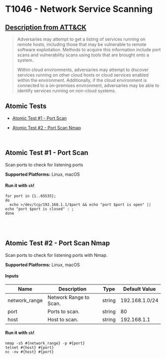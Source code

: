 # T1046 - Network Service Scanning
## [Description from ATT&CK](https://attack.mitre.org/wiki/Technique/T1046)
<blockquote>Adversaries may attempt to get a listing of services running on remote hosts, including those that may be vulnerable to remote software exploitation. Methods to acquire this information include port scans and vulnerability scans using tools that are brought onto a system. 

Within cloud environments, adversaries may attempt to discover services running on other cloud hosts or cloud services enabled within the environment. Additionally, if the cloud environment is connected to a on-premises environment, adversaries may be able to identify services running on non-cloud systems.</blockquote>

## Atomic Tests

- [Atomic Test #1 - Port Scan](#atomic-test-1---port-scan)

- [Atomic Test #2 - Port Scan Nmap](#atomic-test-2---port-scan-nmap)


<br/>

## Atomic Test #1 - Port Scan
Scan ports to check for listening ports

**Supported Platforms:** Linux, macOS


#### Run it with `sh`! 
```
for port in {1..65535};
do
  echo >/dev/tcp/192.168.1.1/$port && echo "port $port is open" || echo "port $port is closed" : ;
done
```



<br/>
<br/>

## Atomic Test #2 - Port Scan Nmap
Scan ports to check for listening ports with Nmap.

**Supported Platforms:** Linux, macOS


#### Inputs
| Name | Description | Type | Default Value | 
|------|-------------|------|---------------|
| network_range | Network Range to Scan. | string | 192.168.1.0/24|
| port | Ports to scan. | string | 80|
| host | Host to scan. | string | 192.168.1.1|

#### Run it with `sh`! 
```
nmap -sS #{network_range} -p #{port}
telnet #{host} #{port}
nc -nv #{host} #{port}
```



<br/>
